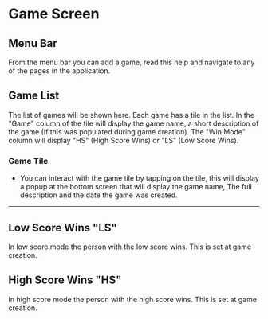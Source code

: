 # Game Screen

## Menu Bar

From the menu bar you can add a game, read this help and navigate to any of the pages in the application.

## Game List

The list of games will be shown here. Each game has a tile in the list. In the "Game" column of the tile will display
the game name, a short description of the game (If this was populated during game creation).
The "Win Mode" column will display "HS" (High Score Wins) or "LS" (Low Score Wins).

### Game Tile

- You can interact with the game tile by tapping on the tile, this will display a popup at the bottom screen that will
display the game name, The full description and the date the game was created.

---

## Low Score Wins "LS"

In low score mode the person with the low score wins. This is set at game creation.

## High Score Wins "HS"

In high score mode the person with the high score wins. This is set at game creation.
